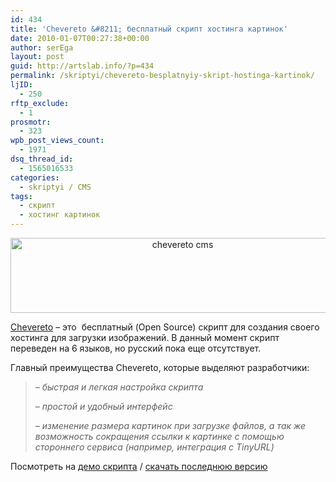 ```yaml
---
id: 434
title: 'Chevereto &#8211; бесплатный скрипт хостинга картинок'
date: 2010-01-07T00:27:38+00:00
author: serEga
layout: post
guid: http://artslab.info/?p=434
permalink: /skriptyi/chevereto-besplatnyiy-skript-hostinga-kartinok/
ljID:
  - 250
rftp_exclude:
  - 1
prosmotr:
  - 323
wpb_post_views_count:
  - 1971
dsq_thread_id:
  - 1565016533
categories:
  - skriptyi / CMS
tags:
  - скрипт
  - хостинг картинок
---
```

<center>
  <a href="{{site.img_cdn}}/chevereto_logo.png"><img src="{{site.img_cdn}}/chevereto_logo.png" alt="chevereto cms" title="chevereto_logo" width="535" height="120" class="alignnone size-full wp-image-852" srcset="{{site.img_cdn}}/chevereto_logo.png 535w, {{site.img_cdn}}/chevereto_logo-300x67.png 300w" sizes="(max-width: 535px) 100vw, 535px" /></a>
</center>

<p style="text-align: left;">
  <a href="http://chevereto.com/">Chevereto</a> &#8211; это  бесплатный (Open Source) скрипт для создания своего хостинга для загрузки изображений. В данный момент скрипт переведен на 6 языков, но русский пока еще отсутствует.
</p>

<p style="text-align: left;">
  Главный преимущества Chevereto, которые выделяют разработчики:
</p>

> <p style="text-align: left;">
>   <em>&#8211; быстрая и легкая настройка скрипта</em>
> </p>
>
> <p style="text-align: left;">
>   <em>&#8211; простой и удобный интерфейс</em>
> </p>
>
> <p style="text-align: left;">
>   <em>&#8211; изменение размера картинок при загрузке файлов, а так же возможность сокращения ссылки к картинке с помощью стороннего сервиса (например, интеграция с TinyURL)</em>
> </p>

<p style="text-align: left;">
  Посмотреть на <a href="http://demo.chevereto.com/" target="_blank">демо скрипта</a> / <a href="http://chevereto.com/" target="_blank">скачать последнюю версию</a>
</p>